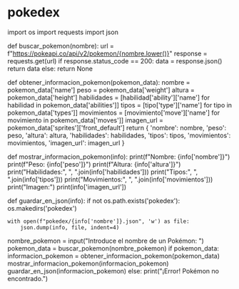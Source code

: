 # pokedex
import os
import requests
import json

def buscar_pokemon(nombre):
    url = f"https://pokeapi.co/api/v2/pokemon/{nombre.lower()}"
    response = requests.get(url)
    if response.status_code == 200:
        data = response.json()
        return data
    else:
        return None

def obtener_informacion_pokemon(pokemon_data):
    nombre = pokemon_data['name']
    peso = pokemon_data['weight']
    altura = pokemon_data['height']
    habilidades = [habilidad['ability']['name'] for habilidad in pokemon_data['abilities']]
    tipos = [tipo['type']['name'] for tipo in pokemon_data['types']]
    movimientos = [movimiento['move']['name'] for movimiento in pokemon_data['moves']]
    imagen_url = pokemon_data['sprites']['front_default']
    return {
        'nombre': nombre,
        'peso': peso,
        'altura': altura,
        'habilidades': habilidades,
        'tipos': tipos,
        'movimientos': movimientos,
        'imagen_url': imagen_url
    }

def mostrar_informacion_pokemon(info):
    print(f"Nombre: {info['nombre']}")
    print(f"Peso: {info['peso']}")
    print(f"Altura: {info['altura']}")
    print("Habilidades:", ", ".join(info['habilidades']))
    print("Tipos:", ", ".join(info['tipos']))
    print("Movimientos:", ", ".join(info['movimientos']))
    print("Imagen:")
    print(info['imagen_url'])

def guardar_en_json(info):
    if not os.path.exists('pokedex'):
        os.makedirs('pokedex')
    
    with open(f"pokedex/{info['nombre']}.json", 'w') as file:
        json.dump(info, file, indent=4)

nombre_pokemon = input("Introduce el nombre de un Pokémon: ")
pokemon_data = buscar_pokemon(nombre_pokemon)
if pokemon_data:
    informacion_pokemon = obtener_informacion_pokemon(pokemon_data)
    mostrar_informacion_pokemon(informacion_pokemon)
    guardar_en_json(informacion_pokemon)
else:
    print("¡Error! Pokémon no encontrado.")
